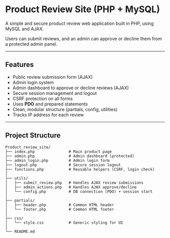 # Product Review Site (PHP + MySQL)

A simple and secure product review web application built in PHP, using MySQL and AJAX.

Users can submit reviews, and an admin can approve or decline them from a protected admin panel.

---

## Features

- Public review submission form (AJAX)
- Admin login system
- Admin dashboard to approve or decline reviews (AJAX)
- Secure session management and logout
- CSRF protection on all forms
- Uses **PDO** and prepared statements
- Clean, modular structure (partials, config, utilities)
- Tracks IP address for each review

---

## Project Structure

```
Product_review_site/
├── index.php               # Main product page
├── admin.php               # Admin dashboard (protected)
├── admin_login.php         # Admin login form
├── logout.php              # Secure session logout
├── functions.php           # Reusable helpers (CSRF, login check)
│
├── utils/
│   ├── submit_review.php   # Handles AJAX review submissions
│   ├── admin_actions.php   # Handles AJAX approve/decline
│   └── config.php          # DB connection (PDO) + session start
│
├── partials/
│   ├── header.php          # Common HTML header
│   └── footer.php          # Common HTML footer
│
├── css/
│   └── style.css           # Generic styling for UI
│
└── README.md
```
